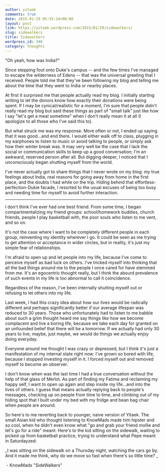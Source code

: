 ```yaml
---
author: yitaek
comments: true
date: 2015-01-29 05:55:14+00:00
layout: post
link: https://yitaek.wordpress.com/2015/01/29/sidewalkers/
slug: sidewalkers
title: Sidewalkers
wordpress_id: 348
category: thoughts
---
```


"Oh yeah, how was India?"

Since stepping foot onto Duke's campus -- and the few times I've managed to escape the wilderness of Edens -- that was the universal greeting that I received. People told me that they've been following my blog and telling me about the time that they went to India or nearby places.

At first it surprised me that people actually read my blog. I initially starting writing to let the donors know how exactly their donations were being spent. If I may be cynical/realistic for a moment, I'm sure that people didn't really read my blog but said these things as part of "small talk" just like how I say "let's get a meal sometime" when I don't really mean it at all (I apologize to all those who I've said this to).

But what struck me was my response. More often or not, I ended up saying that it was good...and end there. I would either walk off to class, plugging in my earphones to listen to music or avoid talking to people, or simply ask how their winter break was. It may very well be the case that I lack the social or communication skills to keep up a good conversation; I'm an awkward, reserved person after all. But digging deeper, I noticed that I unconsciously began shutting myself from the world.

I've never actually got to share things that I never wrote on my blog: my true feelings about India, real reasons for going away from home in the first place, and the doubts I had while on the trip. Hiding behind that effortless-perfection-Dukie facade, I resorted to the usual excuses of being too busy and needing time for myself to avoid further interaction.


- - -


I don't think I've ever had one best friend. From some time, I began compartmentalizing my friend groups: school/homework buddies, church friends, people I play basketball with, the poor souls who listen to me vent, and so on.

It's not the case where I want to be completely different people in each group, reinventing my identity wherever I go. It could be seen as me trying to get attention or acceptance in wider circles, but in reality, it's just my simple fear of relationships.

I'm afraid to open up and let people into my life, because I've come to perceive myself as bad luck on others. I've tricked myself into thinking that all the bad things around me to the people I once cared for have stemmed from me. It's an egocentric thought really, but I think the absurd prevalence of such events in my life is too abnormal to call it coincidence.

Regardless of the reason, I've been internally shutting myself out or refusing to let others into my life.

Last week, I had this crazy idea about how our lives would be radically different and perhaps significantly better if our average lifespan was reduced to 30 years. Those who unfortunately had to listen to me babble about such a grim thought heard me say things like how we become complacent and live a boring life, because we take each day for granted on an unfounded belief that there will be a tomorrow. If we actually had only 30 years to live, maybe, just maybe, we would do things we actually enjoy doing everyday.

Everyone around me thought I was crazy or depressed, but I think it's just a manifestation of my internal state right now: I've grown so bored with life, because I stopped investing myself in it. I forced myself out and removed myself to become an observer.

I don't know when was the last time I had a true conversation without the help of that glass of Merlot. As part of finding my Fatima and reclaiming my happy self, I want to open up again and step inside my life...and into the lives of others. I guess that means actually replying back to people's messages, checking up on people from time to time, and climbing out of my hiding spot that I built under my bed with my fridge and bean bag chair when people are around.

So here's to me reverting back to younger, naive version of Yitaek. The small Asian kid who thought listening to KnowMads made him hipster and so cool, when he didn't even know what "go and grab your friend mollie and let's go for a ride" meant. Here's to the kid sitting on the sidewalk, waiting to picked up from basketball practice, trying to understand what Pepe meant in Saturdayzed:

_I was sitting on the sidewalk on a Thursday night, watching the cars go by. And it made me think, why do we move so fast when there's so little time? _


 - KnowMads "SideWalkers"

